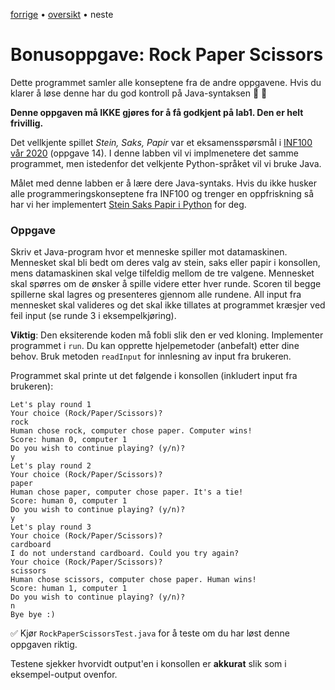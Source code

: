 [forrige](07-twodimentionallists.md) • [oversikt](../README.md) • neste

# Bonusoppgave: Rock Paper Scissors
Dette programmet samler alle konseptene fra de andre oppgavene. Hvis du klarer å løse denne har du god kontroll på Java-syntaksen 👏 🙌

**Denne oppgaven må IKKE gjøres for å få godkjent på lab1. Den er helt frivillig.**

Det vellkjente spillet *Stein, Saks, Papir* var et eksamensspørsmål i [INF100 vår 2020](https://mitt.uib.no/courses/29690/files/3490285/download?wrap=1) (oppgave 14). I denne labben vil vi implmenetere det samme programmet, men istedenfor det velkjente Python-språket vil vi bruke Java.

Målet med denne labben er å lære dere Java-syntaks. Hvis du ikke husker alle programmeringskonseptene fra INF100 og trenger en oppfriskning så har vi her implementert [Stein Saks Papir i Python](https://git.app.uib.no/ii/inf101/22v/students/lab1/-/blob/master/RockPaperScissors.py) for deg.

### Oppgave
Skriv et Java-program hvor et menneske spiller mot datamaskinen. Mennesket skal bli bedt om deres valg av stein, saks eller papir i konsollen, mens datamaskinen skal velge tilfeldig mellom de tre valgene. Mennesket skal spørres om de ønsker å spille videre etter hver runde. Scoren til begge spillerne skal lagres og presenteres gjennom alle rundene. All input fra mennesket skal valideres og det skal ikke tillates at programmet kræsjer ved feil input (se runde 3 i eksempelkjøring).

**Viktig**: Den eksiterende koden må fobli slik den er ved kloning. Implementer programmet i `run`. Du kan opprette hjelpemetoder (anbefalt) etter dine behov. Bruk metoden `readInput` for innlesning av input fra brukeren.

Programmet skal printe ut det følgende i konsollen (inkludert input fra brukeren):
```
Let's play round 1
Your choice (Rock/Paper/Scissors)?
rock
Human chose rock, computer chose paper. Computer wins!
Score: human 0, computer 1
Do you wish to continue playing? (y/n)?
y
Let's play round 2
Your choice (Rock/Paper/Scissors)?
paper
Human chose paper, computer chose paper. It's a tie!
Score: human 0, computer 1
Do you wish to continue playing? (y/n)?
y
Let's play round 3
Your choice (Rock/Paper/Scissors)?
cardboard
I do not understand cardboard. Could you try again?
Your choice (Rock/Paper/Scissors)?
scissors
Human chose scissors, computer chose paper. Human wins!
Score: human 1, computer 1
Do you wish to continue playing? (y/n)?
n
Bye bye :)
```

✅ Kjør `RockPaperScissorsTest.java` for å teste om du har løst denne oppgaven riktig.

Testene sjekker hvorvidt output'en i konsollen er **akkurat** slik som i eksempel-output ovenfor.